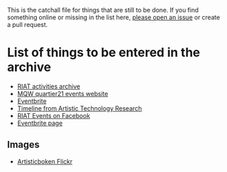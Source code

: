 This is the catchall file for things that are still to be done.
If you find something online or missing in the list here, [please open an issue](https://github.com/parasew/riat-events/issues/new) or create a pull request.

# List of things to be entered in the archive

* [RIAT activities archive](https://riat.at/activities)
* [MQW quartier21 events website](https://www.mqw.at/en/program/program-page/1/?filter%5BdateFrom%5D=01.08.2011&filter%5BdateTo%5D=13.09.2020&filter%5Bsword%5D=&filter%5Bcategories%5D=&filter%5Binstitutions%5D=56&filter%5Blocations%5D=249&no_cache=1)
* [Eventbrite](https://www.eventbrite.com/o/riat-academy-10768509578)
* [Timeline from Artistic Technology Research](https://web.archive.org/web/20180903135110/https://artistictechnology.at/timeline.html)
* [RIAT Events on Facebook](https://www.facebook.com/pg/riat.ac.at/events/)
* [Eventbrite page](https://www.eventbrite.com/o/riat-academy-10768509578)

## Images

* [Artisticboken Flickr](https://www.flickr.com/photos/artisticbokeh/albums)
